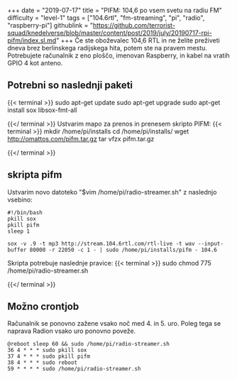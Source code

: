 +++
date = "2019-07-17"
title = "PIFM: 104,6 po vsem svetu na radiu FM"
difficulty = "level-1"
tags = ["104.6rtl", "fm-streaming", "pi", "radio", "raspberry-pi"]
githublink = "https://github.com/terrorist-squad/knedelverse/blob/master/content/post/2019/july/20190717-rpi-pifm/index.sl.md"
+++
Če ste oboževalec 104,6 RTL in ne želite preživeti dneva brez berlinskega radijskega hita, potem ste na pravem mestu. Potrebujete računalnik z eno ploščo, imenovan Raspberry, in kabel na vratih GPIO 4 kot anteno.
## Potrebni so naslednji paketi

{{< terminal >}}
sudo apt-get update
sudo apt-get upgrade
sudo apt-get install sox libsox-fmt-all

{{</ terminal >}}
Ustvarim mapo za prenos in prenesem skripto PIFM:
{{< terminal >}}
mkdir /home/pi/installs
cd /home/pi/installs/
wget http://omattos.com/pifm.tar.gz
tar vfzx pifm.tar.gz

{{</ terminal >}}

## skripta pifm
Ustvarim novo datoteko "$vim /home/pi/radio-streamer.sh" z naslednjo vsebino:
```
#!/bin/bash 
pkill sox 
pkill pifm 
sleep 1 

sox -v .9 -t mp3 http://stream.104.6rtl.com/rtl-live -t wav --input-buffer 80000 -r 22050 -c 1 - | sudo /home/pi/installs/pifm - 104.6

```
Skripta potrebuje naslednje pravice:
{{< terminal >}}
sudo chmod 775 /home/pi/radio-streamer.sh

{{</ terminal >}}

## Možno crontjob
Računalnik se ponovno zažene vsako noč med 4. in 5. uro. Poleg tega se naprava Radion vsako uro ponovno poveže.
```
@reboot sleep 60 && sudo /home/pi/radio-streamer.sh 
36 4 * * * sudo pkill sox 
37 4 * * * sudo pkill pifm 
38 4 * * * sudo reboot 
59 * * * * sudo /home/pi/radio-streamer.sh

```